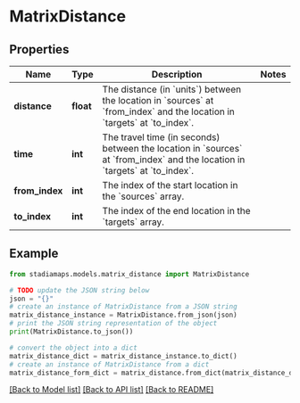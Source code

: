 # MatrixDistance


## Properties

Name | Type | Description | Notes
------------ | ------------- | ------------- | -------------
**distance** | **float** | The distance (in &#x60;units&#x60;) between the location in &#x60;sources&#x60; at &#x60;from_index&#x60; and the location in &#x60;targets&#x60; at &#x60;to_index&#x60;. | 
**time** | **int** | The travel time (in seconds) between the location in &#x60;sources&#x60; at &#x60;from_index&#x60; and the location in &#x60;targets&#x60; at &#x60;to_index&#x60;. | 
**from_index** | **int** | The index of the start location in the &#x60;sources&#x60; array. | 
**to_index** | **int** | The index of the end location in the &#x60;targets&#x60; array. | 

## Example

```python
from stadiamaps.models.matrix_distance import MatrixDistance

# TODO update the JSON string below
json = "{}"
# create an instance of MatrixDistance from a JSON string
matrix_distance_instance = MatrixDistance.from_json(json)
# print the JSON string representation of the object
print(MatrixDistance.to_json())

# convert the object into a dict
matrix_distance_dict = matrix_distance_instance.to_dict()
# create an instance of MatrixDistance from a dict
matrix_distance_form_dict = matrix_distance.from_dict(matrix_distance_dict)
```
[[Back to Model list]](../README.md#documentation-for-models) [[Back to API list]](../README.md#documentation-for-api-endpoints) [[Back to README]](../README.md)



